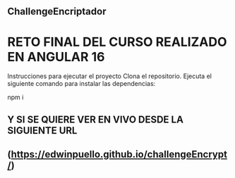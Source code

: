 ## ChallengeEncriptador

# RETO FINAL DEL CURSO REALIZADO EN ANGULAR 16 

Instrucciones para ejecutar el proyecto
Clona el repositorio.
Ejecuta el siguiente comando para instalar las dependencias:

npm i

## Y SI SE QUIERE VER EN VIVO DESDE LA SIGUIENTE URL 
## (https://edwinpuello.github.io/challengeEncrypt/)